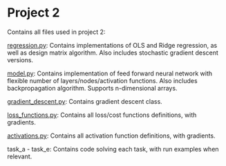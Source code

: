 # Project 2
Contains all files used in project 2:

[regression.py](regression.py): Contains implementations of OLS and Ridge regression,
as well as design matrix algorithm. Also includes stochastic gradient descent versions.

[model.py](bias_variance.py): Contains implementation of feed forward neural network
with flexible number of layers/nodes/activation functions.
Also includes backpropagation algorithm. Supports n-dimensional arrays.

[gradient_descent.py](gradient_descent.py): Contains gradient descent class.

[loss_functions.py](loss_functions.py): Contains all loss/cost functions definitions,
with gradients.

[activations.py](activations.py): Contains all activation function definitions,
with gradients.

task_a - task_e: Contains code solving each task, with run examples when relevant.
